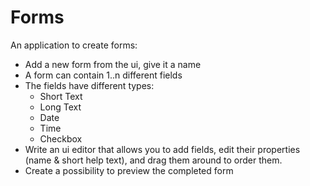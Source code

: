 # Forms

An application to create forms:

-   Add a new form from the ui, give it a name
-   A form can contain 1..n different fields
-   The fields have different types:
    -   Short Text
    -   Long Text
    -   Date
    -   Time
    -   Checkbox
-   Write an ui editor that allows you to add fields, edit their properties (name & short help text), and drag them around to order them.
-   Create a possibility to preview the completed form
